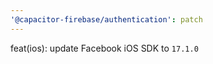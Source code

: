 ```yaml
---
'@capacitor-firebase/authentication': patch
---
```


feat(ios): update Facebook iOS SDK to `17.1.0`
